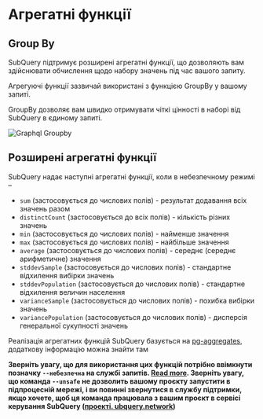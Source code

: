 # Агрегатні функції

## Group By

SubQuery підтримує розширені агрегатні функції, що дозволяють вам здійснювати обчислення щодо набору значень під час вашого запиту.

Агрегуючі функції зазвичай використані з функцією GroupBy у вашому запиті.

GroupBy дозволяє вам швидко отримувати чіткі цінності в наборі від SubQuery в єдиному запиті.

![Graphql Groupby](/assets/img/graphql_aggregation.png)

## Розширені агрегатні функції

SubQuery надає наступні агрегатні функції, коли в небезпечному режимі –

- `sum` (застосовується до числових полів) - результат додавання всіх значень разом
- `distinctCount` (застосовується до всіх полів) - кількість різних значень
- `min` (застосовується до числових полів) - найменше значення
- `max` (застосовується до числових полів) - найбільше значення
- `average` (застосовується до числових полів) - середнє (середнє арифметичне) значення
- `stddevSample` (застосовується до числових полів) - стандартне відхилення вибірки значень
- `stddevPopulation` (застосовується до числових полів) - стандартне відхилення величин населення
- `varianceSample` (застосовується до числових полів) - похибка вибірки значень
- `variancePopulation` (застосовується до числових полів) - дисперсія генеральної сукупності значень

Реалізація агрегатних функцій SubQuery базується на [pg-aggregates](https://github.com/graphile/pg-aggregates), додаткову інформацію можна знайти там

**Зверніть увагу, що для використання цих функцій потрібно ввімкнути позначку `--небезпечна` на службі запитів. [Read more](./references.md#unsafe-2). Зверніть увагу, що команда `--unsafe` не дозволить вашому проєкту запустити в підпроцесній мережі, і ви повинні звернутися в службу підтримки, якщо хочете, щоб ця команда працювала з вашим проєкт в сервісі керування SubQuery ([проекті. ubquery.network](https://project.subquery.network))**
